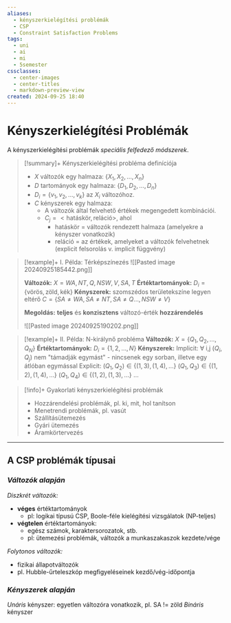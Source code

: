 ```yaml
---
aliases:
  - kényszerkielégítési problémák
  - CSP
  - Constraint Satisfaction Problems
tags:
  - uni
  - ai
  - mi
  - 5semester
cssclasses:
  - center-images
  - center-titles
  - markdown-preview-view
created: 2024-09-25 18:40
---
```






# Kényszerkielégítési Problémák

A kényszerkielégítési problémák *speciális felfedező módszerek*.

>[!summary]+ Kényszerkielégítési probléma definíciója
>
>- $X$ változók egy halmaza: $\{X_{1},X_{2},\dots,X_{n}\}$
>- $D$ tartományok egy halmaza: $\{D_{1},D_{2},\dots,D_{n}\}$
>- $D_{i}=\{v_{1},v_{2},\dots,v_{k}\}$ az $X_{i}$ változóhoz.
>- $C$ kényszerek egy halmaza:
>	- A változók által felvehető értékek megengedett kombinációi.
>	- $C_{j}= <\text{hatáskör},\text{reláció}>$, ahol
>	  - hatáskör = változók rendezett halmaza (amelyekre a kényszer vonatkozik)
>	   - reláció = az értékek, amelyeket a változók felvehetnek (explicit felsorolás v. implicit függvény)

>[!example]+ I. Példa: Térképszínezés
>![[Pasted image 20240925185442.png]]
>
>**Változók:** $X={WA,NT,Q,NSW,V,SA,T}$
>**Értéktartományok:** $D_{i}=\{\text{vörös},\text{zöld},\text{kék}\}$
>**Kényszerek:** szomszédos területekszíne legyen eltérő
>$C=\{SA\neq WA,SA\neq NT,SA\neq Q\dots,NSW\neq V\}$
>
>**Megoldás:** **teljes** és **konzisztens** változó-érték **hozzárendelés**
>
>![[Pasted image 20240925190202.png]]

>[!example]+ II. Példa: N-királynő probléma
>**Változók:** $X=\{Q_{1},Q_{2},\dots,Q_{N}\}$
>**Értéktartományok:** $D_{i}=\{1,2,\dots,N\}$
>**Kényszerek:**
>Implicit: $\forall\text{ i,j } (Q_{i},Q_{j})$ nem "támadják egymást" - nincsenek egy sorban, illetve egy átlóban egymással
>Explicit:
>	  $(Q_{1},Q_{2})\in \{(1,3),(1,4),\dots\}$
>	  $(Q_{1},Q_{3})\in \{(1,2),(1,4),\dots\}$
>	  $(Q_{1},Q_{4})\in \{(1,2),(1,3),\dots\}$
>	  $\dots$

>[!info]+ Gyakorlati kényszerkielégítési problémák
>- Hozzárendelési problémák, pl. ki, mit, hol tanítson
>- Menetrendi problémák, pl. vasút
>- Szállításütemezés
>- Gyári ütemezés
>- Áramkörtervezés

---

## A CSP problémák típusai

### ***Változók alapján***

*Diszkrét változók:*

- **véges** értéktartományok
	- pl: logikai típusú CSP, Boole-féle kielégítési vizsgálatok (NP-teljes)
- **végtelen** értéktartományok:
	- egész számok, karaktersorozatok, stb.
	- pl: ütemezési problémák, változók a munkaszakaszok kezdete/vége

*Folytonos változók:*

- fizikai állapotváltozók
- pl. Hubble-űrteleszkóp megfigyeléseinek kezdő/vég-időpontja


### ***Kényszerek alapján***

*Unáris* kényszer: egyetlen változóra vonatkozik, pl. SA != zöld
*Bináris* kényszer